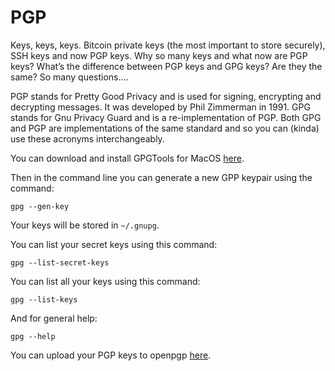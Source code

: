 # PGP

Keys, keys, keys. Bitcoin private keys (the most important to store securely), SSH keys and now PGP keys. Why so many keys and what now are PGP keys? What’s the difference between PGP keys and GPG keys? Are they the same? So many questions….

PGP stands for Pretty Good Privacy and is used for signing, encrypting and decrypting messages. It was developed by Phil Zimmerman in 1991. GPG stands for Gnu Privacy Guard and is a re-implementation of PGP. Both GPG and PGP are implementations of the same standard and so you can (kinda) use these acronyms interchangeably.

You can download and install GPGTools for MacOS [here](https://gpgtools.org/).

Then in the command line you can generate a new GPP keypair using the command:

`gpg --gen-key`

Your keys will be stored in `~/.gnupg`.

You can list your secret keys using this command:

`gpg --list-secret-keys`

You can list all your keys using this command:

`gpg --list-keys`

And for general help:

`gpg --help`

You can upload your PGP keys to openpgp [here](https://keys.openpgp.org/upload).
